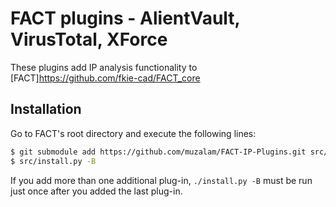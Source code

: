 # FACT plugins - AlientVault, VirusTotal, XForce

These plugins add IP analysis functionality to [FACT]https://github.com/fkie-cad/FACT_core

## Installation

Go to FACT's root directory and execute the following lines:

```sh
$ git submodule add https://github.com/muzalam/FACT-IP-Plugins.git src/plugins/analysis/
$ src/install.py -B
``` 

If you add more than one additional plug-in, ```./install.py -B``` must be run just once after you added the last plug-in.
